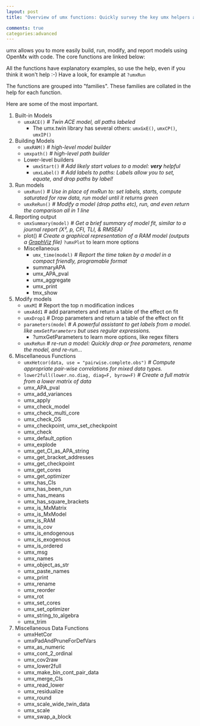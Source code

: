 ```yaml
---
layout: post
title: "Overview of umx functions: Quickly survey the key umx helpers available to you (plus some minor players)"

comments: true
categories:advanced 
---
```


umx allows you to more easily build, run, modify, and report models using OpenMx
with code. The core functions are linked below:

All the functions have explanatory examples, so use the help, even if you think it won't help :-)
Have a look, for example at `?umxRun`

The functions are grouped into "families". These families are collated in the help for each function.

Here are some of the most important.

1. Built-in Models
	* `umxACE()` *# Twin ACE model, all paths labeled*
		* The umx.twin library has several others:  `umxGxE()`, `umxCP()`, `umxIP()`
2. Building Models
	* `umxRAM()` *# high-level model builder*
	* `umxpath()` *# high-level path builder*
	* Lower-level builders
		* `umxStart()` *# Add likely start values to a model: **very** helpful*
		* `umxLabel()` *# Add labels to paths: Labels allow you to set, equate, and drop paths by label!*
3. Run models
	* `umxRun()` *# Use in place of mxRun to: set labels, starts, compute saturated for raw data, run model until it returns green*
	* `umxReRun()` *# Modify a model (drop paths etc), run, and even return the comparison all in 1 line*
4. Reporting output
	* `umxSummary(model)` # *Get a brief summary of model fit, similar to a journal report (Χ², p, CFI, TLI, & RMSEA)*
	* plot() # *Create a graphical representation of a RAM model (outputs a [GraphViz](http://www.graphviz.org/Gallery.php) file)*
		`?umxPlot` to learn more options
	* Miscellaneous
		* `umx_time(model)`  *# Report the time taken by a model in a compact friendly, programable format*
		* summaryAPA
		* umx_APA_pval
		* umx_aggregate
		* umx_print
		* tmx_show
5. Modify models
	* `umxMI` # Report the top n modification indices
	* `umxAdd1` # add parameters and return a table of the effect on fit
	* `umxDrop1` # Drop parameters and return a table of the effect on fit
	* `parameters(model` *# A powerful assistant to get labels from a model. like `omxGetParameters` but uses regular expressions.*
		* ?umxGetParameters to learn more options, like regex filters
	* `umxReRun` *# re-run a model: Quickly drop or free parameters, rename the model, and re-run...*
6. Miscellaneous Functions
	* `umxHetcor(data, use = "pairwise.complete.obs")` *# Compute appropriate pair-wise correlations for mixed data types.*
	* `lower2full(lower.no.diag, diag=F, byrow=F)`  *# Create a full matrix from a lower matrix of data*
	* umx_APA_pval
	* umx_add_variances
	* umx_apply
	* umx_check_model
	* umx_check_multi_core
	* umx_check_OS
	* umx_checkpoint, umx_set_checkpoint
	* umx_check
	* umx_default_option
	* umx_explode
	* umx_get_CI_as_APA_string
	* umx_get_bracket_addresses
	* umx_get_checkpoint
	* umx_get_cores
	* umx_get_optimizer
	* umx_has_CIs
	* umx_has_been_run
	* umx_has_means
	* umx_has_square_brackets
	* umx_is_MxMatrix
	* umx_is_MxModel
	* umx_is_RAM
	* umx_is_cov
	* umx_is_endogenous
	* umx_is_exogenous
	* umx_is_ordered
	* umx_msg
	* umx_names
	* umx_object_as_str
	* umx_paste_names
	* umx_print
	* umx_rename
	* umx_reorder
	* umx_rot
	* umx_set_cores
	* umx_set_optimizer
	* umx_string_to_algebra
	* umx_trim
7. Miscellaneous Data Functions
	* umxHetCor
	* umxPadAndPruneForDefVars
	* umx_as_numeric
	* umx_cont_2_ordinal
	* umx_cov2raw
	* umx_lower2full
	* umx_make_bin_cont_pair_data
	* umx_merge_CIs
	* umx_read_lower
	* umx_residualize
	* umx_round
	* umx_scale_wide_twin_data
	* umx_scale
	* umx_swap_a_block
